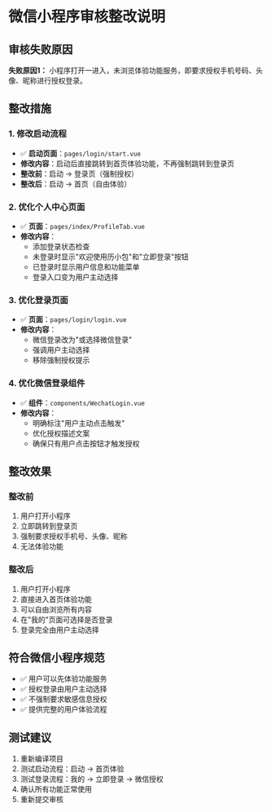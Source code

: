 # 微信小程序审核整改说明

## 审核失败原因
**失败原因1：** 小程序打开一进入，未浏览体验功能服务，即要求授权手机号码、头像、昵称进行授权登录。

## 整改措施

### 1. 修改启动流程
- ✅ **启动页面**：`pages/login/start.vue`
- **修改内容**：启动后直接跳转到首页体验功能，不再强制跳转到登录页
- **整改前**：启动 → 登录页（强制授权）
- **整改后**：启动 → 首页（自由体验）

### 2. 优化个人中心页面
- ✅ **页面**：`pages/index/ProfileTab.vue`
- **修改内容**：
  - 添加登录状态检查
  - 未登录时显示"欢迎使用历小包"和"立即登录"按钮
  - 已登录时显示用户信息和功能菜单
  - 登录入口变为用户主动选择

### 3. 优化登录页面
- ✅ **页面**：`pages/login/login.vue`
- **修改内容**：
  - 微信登录改为"或选择微信登录"
  - 强调用户主动选择
  - 移除强制授权提示

### 4. 优化微信登录组件
- ✅ **组件**：`components/WechatLogin.vue`
- **修改内容**：
  - 明确标注"用户主动点击触发"
  - 优化授权描述文案
  - 确保只有用户点击按钮才触发授权

## 整改效果

### 整改前
1. 用户打开小程序
2. 立即跳转到登录页
3. 强制要求授权手机号、头像、昵称
4. 无法体验功能

### 整改后
1. 用户打开小程序
2. 直接进入首页体验功能
3. 可以自由浏览所有内容
4. 在"我的"页面可选择是否登录
5. 登录完全由用户主动选择

## 符合微信小程序规范
- ✅ 用户可以先体验功能服务
- ✅ 授权登录由用户主动选择
- ✅ 不强制要求敏感信息授权
- ✅ 提供完整的用户体验流程

## 测试建议
1. 重新编译项目
2. 测试启动流程：启动 → 首页体验
3. 测试登录流程：我的 → 立即登录 → 微信授权
4. 确认所有功能正常使用
5. 重新提交审核
